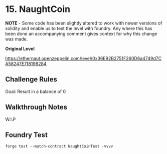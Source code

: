 # 15. NaughtCoin

**NOTE** - Some code has been slightly altered to work with newer versions of solidity and enable us to test the level with foundry. Any where this has been done an accompanying comment gives context for why this change was made. 

**Original Level**

https://ethernaut.openzeppelin.com/level/0x36E92B2751F260D6a4749d7CA58247E7f8198284

## Challenge Rules

Goal: Result in a balance of 0

## Walkthrough Notes

W.I.P

## Foundry Test

```
forge test --match-contract NaughtCoinTest -vvvv
```